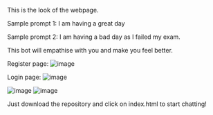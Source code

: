 This is the look of the webpage.

Sample prompt 1: I am having a great day

Sample prompt 2: I am having a bad day as I failed my exam.

This bot will empathise with you and make you feel better.

Register page:
![image](https://github.com/haiyashah/TellMeAboutYourDay/assets/95308896/33e8c8c4-ec3c-4703-ac17-7133777aff30)

Login page:
![image](https://github.com/haiyashah/TellMeAboutYourDay/assets/95308896/ea36938d-0d49-4f50-8900-1c27faa5dbe0)


![image](https://github.com/haiyashah/TellMeAboutYourDay/assets/95308896/d30b4e37-7f53-4e8c-8658-78ee0e20e5f0)
![image](https://github.com/haiyashah/TellMeAboutYourDay/assets/95308896/9702bda1-dd61-4335-8640-11646efc5515)

Just download the repository and click on index.html to start chatting! 

